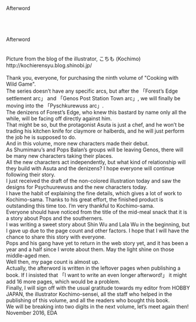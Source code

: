 <br/>
<br/>
Afterword<br/>
<br/>
<br/>
<br/>
<br/>
Afterword<br/>
<br/>
<br/>
Picture from the blog of the illustrator, こちも (Kochimo) http://kochierensyu.blog.shinobi.jp/<br/>
<br/>
Thank you, everyone, for purchasing the ninth volume of "Cooking with Wild Game".<br/>
The series doesn’t have any specific arcs, but after the 「Forest’s Edge settlement arc」 and 「Genos Post Station Town arc」, we will finally be moving into the 「Pyschkurewuss arc」.<br/>
The denizens of Forest’s Edge, who knew this bastard by name only all the while, will be facing off directly against him.<br/>
That might be so, but the protagonist Asuta is just a chef, and he won’t be trading his kitchen knife for claymore or halberds, and he will just perform the job he is supposed to do.<br/>
And in this volume, more new characters made their debut.<br/>
As Shumimaru’s and Pops Balan’s groups will be leaving Genos, there will be many new characters taking their places.<br/>
All the new characters act independently, but what kind of relationship will they build with Asuta and the denizens? I hope everyone will continue following their story.<br/>
I just received the draft of the non-colored illustration today and saw the designs for Psychuurewuss and the new characters today.<br/>
I have the habit of explaining the fine details, which gives a lot of work to Kochimo-sama. Thanks to his great effort, the finished product is outstanding this time too. I’m very thankful to Kochimo-sama.<br/>
Everyone should have noticed from the title of the mid-meal snack that it is a story about Pops and the southerners.<br/>
I was writing a sweet story about Shin Wu and Lala Wu in the beginning, but I gave up due to the page count and other factors. I hope that I will have the chance to share this story with everyone.<br/>
Pops and his gang have yet to return in the web story yet, and it has been a year and a half since I wrote about them. May the light shine on those middle-aged men.<br/>
Well then, my page count is almost up.<br/>
Actually, the afterword is written in the leftover pages when publishing a book. If I insisted that 「I want to write an even longer afterword!」 it might add 16 more pages, which would be a problem.<br/>
Finally, I will sign off with the usual gratitude towards my editor from HOBBY JAPAN, the illustrator Kochimo-sensei, all the staff who helped in the publishing of this volume, and all the readers who bought this book.<br/>
We will be breaking into two digits in the next volume, let’s meet again then!<br/>
November 2016, EDA<br/>
<br/>
<br/>
<br/>
<br/>
<br/>
<br/>
<br/>
<br/>
